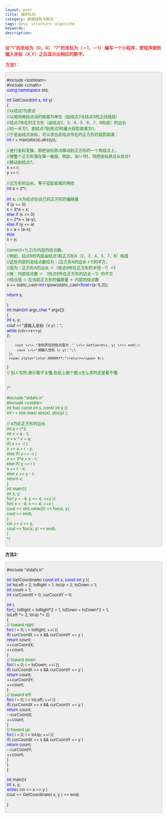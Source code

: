 ```yaml
---
layout: post
title: 循环队列
category: 数据结构与算法
tags: data　structure／algorithm
keywords: 
description: 
---
```


**<span
style="color:#e53333;">设“1”的坐标为（0，0） “7”的坐标为（－1，－1） 编写一个小程序，使程序做到输入坐标（X,Y）之后显示出相应的数字。</span>**

 

**<span style="color:#e53333;">方法1：</span>**

<div
style="border-bottom:#cccccc 1px solid;border-left:#cccccc 1px solid;padding-bottom:4px;background-color:#eeeeee;padding-left:4px;width:98%;padding-right:5px;font-size:13px;word-break:break-all;border-top:#cccccc 1px solid;border-right:#cccccc 1px solid;padding-top:4px;">

\#include \<iostream\>\
 \#include \<cmath\>\
 <span style="color:#0000ff;">using</span> <span
style="color:#0000ff;">namespace</span> std;\
\
 <span style="color:#0000ff;">int</span> GetCoord(<span
style="color:#0000ff;">int</span> x, <span
style="color:#0000ff;">int</span> y)\
 {\
     <span style="color:#008000;">//</span><span
style="color:#008000;">以结点1为原点\
     </span><span style="color:#008000;">//</span><span
style="color:#008000;">以相邻两结点间的距离为单位（如结点2与结点3的之间线段）\
     </span><span style="color:#008000;">//</span><span
style="color:#008000;">结点7所在的正方形（由结点2、3、4、5、6、7、8构成）的边长\
     </span><span style="color:#008000;">//</span><span
style="color:#008000;">的一半为1，即结点7到原点1的最大投影距离为1。\
     </span><span style="color:#008000;">//</span><span
style="color:#008000;">于是由结点坐标，可以求出此结点所在的正方形的投影距离：</span><span
style="color:#008000;">\
 </span>    <span
style="color:#0000ff;">int</span> r = max(abs(x),abs(y));\
\
     <span style="color:#008000;">//</span><span
style="color:#008000;">进行坐标变换，即把坐标原点移动到正方形的一个角结点上，\
     </span><span style="color:#008000;">//</span><span
style="color:#008000;">使整个正方形落在第一象限，例如，当r=1时，将把坐标原点从结点1\
     </span><span style="color:#008000;">//</span><span
style="color:#008000;">移动到结点7。</span><span
style="color:#008000;">\
 </span>    x += r;\
     y += r;\
\
     <span style="color:#008000;">//</span><span
style="color:#008000;">正方形的边长，等于投影距离的两倍</span><span
style="color:#008000;">\
 </span>    <span style="color:#0000ff;">int</span> a = 2\*r;\
\
     <span style="color:#0000ff;">int</span> s;    <span
style="color:#008000;">//</span><span
style="color:#008000;">s为结点在自己的正方形的偏移量</span><span
style="color:#008000;">\
 </span>    <span style="color:#0000ff;">if</span> (y == 0)\
         s = 3\*a + x;\
     <span style="color:#0000ff;">else</span> <span
style="color:#0000ff;">if</span> (x == 0)\
         s = 2\*a + (a-y);\
     <span style="color:#0000ff;">else</span> <span
style="color:#0000ff;">if</span> (y == a)\
         s = a + (a-x);\
     <span style="color:#0000ff;">else</span> \
         s = y;\
\
     <span style="color:#008000;">//</span><span
style="color:#008000;">pow((r+1),2)为内层的结点数。\
     </span><span style="color:#008000;">//</span><span
style="color:#008000;">例如，结点9的内层由结点1和正方形A（2、3、4、5、7、8）构成\
     </span><span style="color:#008000;">//</span><span
style="color:#008000;">这些内层的总结点数恰为：(正方形A的边长＋1)的平方，\
     </span><span style="color:#008000;">//</span><span
style="color:#008000;">因为：正方形A的边长 ＝（结点9所在正方形的半径－1）\*2\
     </span><span style="color:#008000;">//</span><span
style="color:#008000;">故：内层结点数 ＝ （结点9所在正方形的边长－1）的平方\
     </span><span style="color:#008000;">//</span><span
style="color:#008000;">结点值 ＝ 在当前正方形的偏移量 ＋ 内层的结点数</span><span
style="color:#008000;">\
 </span>    s += static\_cast\<<span
style="color:#0000ff;">int</span>\>(pow(static\_cast\<<span
style="color:#0000ff;">float</span>\>(a-1),2));\
\
     <span style="color:#0000ff;">return</span> s;\
\
 }\
 <span style="color:#0000ff;">int</span> main(<span
style="color:#0000ff;">int</span> argc,<span
style="color:#0000ff;">char</span> \* argv[])\
 {\
     <span style="color:#0000ff;">int</span> x, y;\
     cout \<\<"请输入坐标（x y）：";\
     <span style="color:#0000ff;">while</span> (cin\>\>x\>\>y)\
     {\

        cout \<\< "坐标所在的结点值为：" \<\< GetCoord(x, y) \<\< endl;\
         cout \<\<"请输入坐标（x y）：";\
     }\
     <span style="color:#0000ff;">return</span> 0;\
 }\
 <span style="color:#008000;">//</span><span
style="color:#008000;"> 别人写的,表示看不太懂,在纸上画个图,s怎么求的还是看不懂.</span><span
style="color:#008000;">\
 </span>\
\
 <span style="color:#008000;">/\*</span><span style="color:#008000;">\
\
 \#include "stdafx.h"\
 \#include \<cstdlib\>\
 int foo( const int x, const int y ){\
     int r = std::max( abs(x), abs(y) );\
\
     // a为此正方形的边长.\
     int a = r\*2;\
     int v = a - 1;\
     v = v \* v + a;\
     if( x == -r )\
         v += a + r - y;\
     else if( y == -r )\
         v += 3\*a + x - r;\
     else if( y == r )\
         v += r - x;\
     else v += y - r;\
     return v;\
 }\
 int main(){\
     int x, y;\
     for( y = -4; y \<= 4; ++y ){\
         for( x = -4; x \<= 4; ++x )\
             cout \<\< std::setw(5) \<\< foo(x, y);\
         cout \<\< endl;\
     }\
     cin \>\> x \>\> y;\
     cout \<\< foo(x, y) \<\< endl;\
 }\
 </span><span style="color:#008000;">\*/</span>

</div>

**方法2:**

<div
style="border-bottom:#cccccc 1px solid;border-left:#cccccc 1px solid;padding-bottom:4px;background-color:#eeeeee;padding-left:4px;width:98%;padding-right:5px;font-size:13px;word-break:break-all;border-top:#cccccc 1px solid;border-right:#cccccc 1px solid;padding-top:4px;">

\#include "stdafx.h"\
\
 <span style="color:#0000ff;">int</span> GetCoordinate( <span
style="color:#0000ff;">const</span> <span
style="color:#0000ff;">int</span> x, <span
style="color:#0000ff;">const</span> <span
style="color:#0000ff;">int</span> y ){\
     <span
style="color:#0000ff;">int</span> toLeft = 2, toRight = 1, toUp = 2, toDown = 1;\
     <span style="color:#0000ff;">int</span> count = 1;\
     <span
style="color:#0000ff;">int</span> curCoordX = 0, curCoordY = 0;\
\
     <span style="color:#0000ff;">int</span> i;\
     <span
style="color:#0000ff;">for</span>(;; toRight = toRight\*2 + 1, toDown = toDown\*2 + 1,\
            toLeft \*= 2, toUp \*= 2)\
     {\
         <span style="color:#008000;">//</span><span
style="color:#008000;"> toward right</span><span
style="color:#008000;">\
 </span>        <span
style="color:#0000ff;">for</span>( i = 0; i \< toRight; ++i ){\
             <span
style="color:#0000ff;">if</span>( curCoordX == x && curCoordY == y )\
                 <span style="color:#0000ff;">return</span> count;\
             ++curCoordX;\
             ++count;\
         }\
         <span style="color:#008000;">//</span><span
style="color:#008000;"> toward down</span><span style="color:#008000;">\
 </span>        <span
style="color:#0000ff;">for</span>( i = 0; i \< toDown; ++i ){\
             <span
style="color:#0000ff;">if</span>( curCoordX == x && curCoordY == y )\
                 <span style="color:#0000ff;">return</span> count;\
             ++curCoordY;\
             ++count;\
         }\
         <span style="color:#008000;">//</span><span
style="color:#008000;"> toward left</span><span style="color:#008000;">\
 </span>        <span
style="color:#0000ff;">for</span>( i = 0; i \< toLeft; ++i ){\
             <span
style="color:#0000ff;">if</span>( curCoordX == x && curCoordY == y )\
                 <span style="color:#0000ff;">return</span> count;\
             --curCoordX;\
             ++count;\
         }\
         <span style="color:#008000;">//</span><span
style="color:#008000;"> toward up</span><span style="color:#008000;">\
 </span>        <span
style="color:#0000ff;">for</span>( i = 0; i \< toUp; ++i ){\
             <span
style="color:#0000ff;">if</span>( curCoordX == x && curCoordY == y )\
                 <span style="color:#0000ff;">return</span> count;\
             --curCoordY;\
             ++count;\
         }\
     }\
 }\
\
 <span style="color:#0000ff;">int</span> main(){\
     <span style="color:#0000ff;">int</span> x, y;\
     <span style="color:#0000ff;">while</span>( cin \>\> x \>\> y )\
         cout \<\< GetCoordinate( x, y ) \<\< endl;\
\
 }

</div>

 









